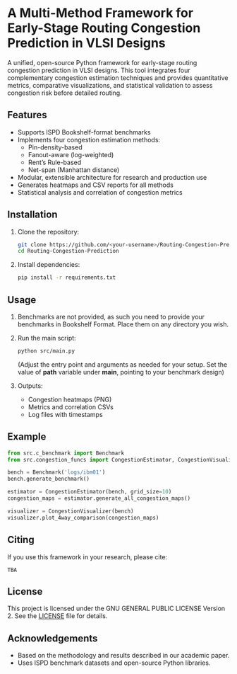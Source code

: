 # A Multi-Method Framework for Early-Stage Routing Congestion Prediction in VLSI Designs


A unified, open-source Python framework for early-stage routing congestion prediction in VLSI designs. This tool integrates four complementary congestion estimation techniques and provides quantitative metrics, comparative visualizations, and statistical validation to assess congestion risk before detailed routing.

## Features

- Supports ISPD Bookshelf-format benchmarks
- Implements four congestion estimation methods:
  - Pin-density-based
  - Fanout-aware (log-weighted)
  - Rent’s Rule-based
  - Net-span (Manhattan distance)
- Modular, extensible architecture for research and production use
- Generates heatmaps and CSV reports for all methods
- Statistical analysis and correlation of congestion metrics

## Installation

1. Clone the repository:
	```sh
	git clone https://github.com/<your-username>/Routing-Congestion-Prediction.git
	cd Routing-Congestion-Prediction
	```

2. Install dependencies:
	```sh
	pip install -r requirements.txt
	```

## Usage

1. Benchmarks are not provided, as such you need to provide your benchmarks in Bookshelf Format. Place them on any directory you wish.
2. Run the main script:
	```sh
	python src/main.py
	```
	(Adjust the entry point and arguments as needed for your setup. Set the value of **path** variable under **main**, pointing to your benchmark design)

3. Outputs:
	- Congestion heatmaps (PNG)
	- Metrics and correlation CSVs
	- Log files with timestamps

## Example

```python
from src.c_benchmark import Benchmark
from src.congestion_funcs import CongestionEstimator, CongestionVisualizer

bench = Benchmark('logs/ibm01')
bench.generate_benchmark()

estimator = CongestionEstimator(bench, grid_size=10)
congestion_maps = estimator.generate_all_congestion_maps()

visualizer = CongestionVisualizer(bench)
visualizer.plot_4way_comparison(congestion_maps)
```

## Citing

If you use this framework in your research, please cite:

```
TBA
```

## License

This project is licensed under the GNU GENERAL PUBLIC LICENSE Version 2. See the [LICENSE](LICENSE) file for details.

## Acknowledgements

- Based on the methodology and results described in our academic paper.
- Uses ISPD benchmark datasets and open-source Python libraries.
